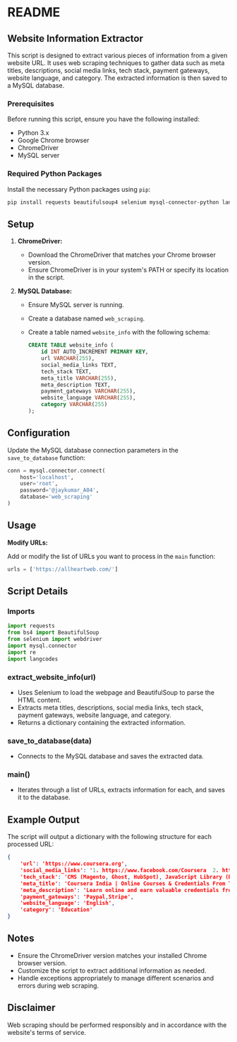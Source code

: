 # README

## Website Information Extractor

This script is designed to extract various pieces of information from a given website URL. It uses web scraping techniques to gather data such as meta titles, descriptions, social media links, tech stack, payment gateways, website language, and category. The extracted information is then saved to a MySQL database.

### Prerequisites

Before running this script, ensure you have the following installed:

- Python 3.x
- Google Chrome browser
- ChromeDriver
- MySQL server

### Required Python Packages

Install the necessary Python packages using `pip`:

```bash
pip install requests beautifulsoup4 selenium mysql-connector-python langcodes
```

## Setup

1. **ChromeDriver:**
   - Download the ChromeDriver that matches your Chrome browser version.
   - Ensure ChromeDriver is in your system's PATH or specify its location in the script.

2. **MySQL Database:**
   - Ensure MySQL server is running.
   - Create a database named `web_scraping`.
   - Create a table named `website_info` with the following schema:

     ```sql
     CREATE TABLE website_info (
         id INT AUTO_INCREMENT PRIMARY KEY,
         url VARCHAR(255),
         social_media_links TEXT,
         tech_stack TEXT,
         meta_title VARCHAR(255),
         meta_description TEXT,
         payment_gateways VARCHAR(255),
         website_language VARCHAR(255),
         category VARCHAR(255)
     );
     ```

## Configuration

Update the MySQL database connection parameters in the `save_to_database` function:

```python
conn = mysql.connector.connect(
    host='localhost',
    user='root',
    password='@jaykumar_A04',
    database='web_scraping'
)
```

## Usage

**Modify URLs:**

   Add or modify the list of URLs you want to process in the `main` function:

   ```python
   urls = ['https://allheartweb.com/']
   ```

## Script Details

### Imports

```python
import requests
from bs4 import BeautifulSoup
from selenium import webdriver 
import mysql.connector
import re
import langcodes
```

### extract_website_info(url)

- Uses Selenium to load the webpage and BeautifulSoup to parse the HTML content.
- Extracts meta titles, descriptions, social media links, tech stack, payment gateways, website language, and category.
- Returns a dictionary containing the extracted information.

### save_to_database(data)

- Connects to the MySQL database and saves the extracted data.

### main()

- Iterates through a list of URLs, extracts information for each, and saves it to the database.

## Example Output

The script will output a dictionary with the following structure for each processed URL:

```json
{
    'url': 'https://www.coursera.org',
    'social_media_links': '1. https://www.facebook.com/Coursera  2. https://www.linkedin.com/company/coursera',
    'tech_stack': 'CMS (Magento, Ghost, HubSpot), JavaScript Library (D3), Backend Technology (Go, Rust, R)',
    'meta_title': 'Coursera India | Online Courses & Credentials From Top Educators. Join for Free',
    'meta_description': 'Learn online and earn valuable credentials from top universities like India........',
    'payment_gateways': 'Paypal,Stripe',
    'website_language': 'English',
    'category': 'Education'
}
```

## Notes

- Ensure the ChromeDriver version matches your installed Chrome browser version.
- Customize the script to extract additional information as needed.
- Handle exceptions appropriately to manage different scenarios and errors during web scraping.

## Disclaimer

Web scraping should be performed responsibly and in accordance with the website's terms of service.
